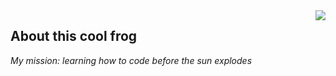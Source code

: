 
<img align="right" src="https://github.com/flawwa/flawwa/blob/main/beloved.gif">

## About this cool frog

<em>My mission: learning how to code before the sun explodes </em>

